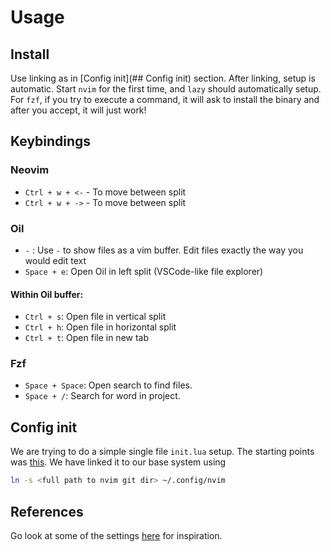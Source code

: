 # Usage

## Install

Use linking as in [Config init](## Config init) section.
After linking, setup is automatic. 
Start `nvim` for the first time, and `lazy` should automatically setup. 
For `fzf`, if you try to execute a command, it will ask to install the binary and after you 
accept, it will just work!

## Keybindings

### Neovim

- `Ctrl + w + <-` - To move between split 
- `Ctrl + w + ->` - To move between split 

### Oil

- `-` :  Use `-` to show files as a vim buffer. Edit files exactly the way you would edit text
- `Space + e`: Open Oil in left split (VSCode-like file explorer)

#### Within Oil buffer:
- `Ctrl + s`: Open file in vertical split
- `Ctrl + h`: Open file in horizontal split  
- `Ctrl + t`: Open file in new tab

### Fzf

- `Space + Space`: Open search to find files. 
- `Space + /`: Search for word in project. 

## Config init 

We are trying to do a simple single file `init.lua` setup. 
The starting points was [this](https://github.com/khuedoan/nvim-minimal/tree/master).
We have linked it to our base system using 

```sh
ln -s <full path to nvim git dir> ~/.config/nvim
```

## References

Go look at some of the settings [here](https://github.com/nvim-lua/kickstart.nvim/blob/master/init.lua) for inspiration. 
